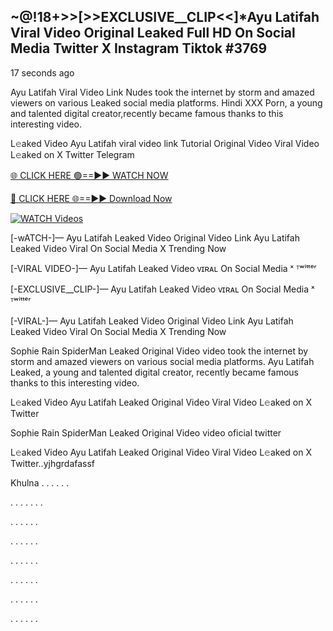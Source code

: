 ## ~@!18+>>[>>EXCLUSIVE__CLIP<<]*Ayu Latifah Viral Video Original Leaked Full HD On Social Media Twitter X Instagram Tiktok  #3769

17 seconds ago

Ayu Latifah Viral Video Link Nudes took the internet by storm and amazed viewers on various Leaked social media platforms. Hindi XXX Porn, a young and talented digital creator,recently became famous thanks to this interesting video.

L𝚎aked Video Ayu Latifah viral video link Tutorial Original Video Viral Video L𝚎aked on X Twitter Telegram

[🌐 CLICK HERE 🟢==►► WATCH NOW](https://dekho-ki-hoy-07-2k25.blogspot.com/2025/01/viral-tv.html)

[🔴 CLICK HERE 🌐==►► Download Now](https://dekho-ki-hoy-07-2k25.blogspot.com/2025/01/viral-tv.html)

[![WATCH Videos](https://i.imgur.com/ydURGbz.png)](https://dekho-ki-hoy-07-2k25.blogspot.com/2025/01/viral-tv.html)

[-wATCH-]— Ayu Latifah Leaked Video Original Video Link Ayu Latifah Leaked Video Viral On Social Media X Trending Now

[-VIRAL VIDEO-]— Ayu Latifah Leaked Video ᴠɪʀᴀʟ On Social Media ˣ ᵀʷⁱᵗᵗᵉʳ

[-EXCLUSIVE__CLIP-]— Ayu Latifah Leaked Video ᴠɪʀᴀʟ On Social Media ˣ ᵀʷⁱᵗᵗᵉʳ

[-VIRAL-]— Ayu Latifah Leaked Video Original Video Link Ayu Latifah Leaked Video Viral On Social Media X Trending Now

Sophie Rain SpiderMan Leaked Original Video video took the internet by storm and amazed viewers on various social media platforms. Ayu Latifah Leaked, a young and talented digital creator, recently became famous thanks to this interesting video.

L𝚎aked Video Ayu Latifah Leaked Original Video Viral Video L𝚎aked on X Twitter

Sophie Rain SpiderMan Leaked Original Video video oficial twitter

L𝚎aked Video Ayu Latifah Leaked Original Video Viral Video L𝚎aked on X Twitter..yjhgrdafassf

Khulna
.
.
.
.
.
.

.
.
.
.
.
.
.

.
.
.
.
.
.

.
.
.
.
.
.

.
.
.
.
.
.

.
.
.
.
.
.

.
.
.
.
.
.

.
.
.
.
.
.